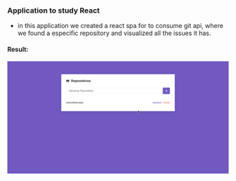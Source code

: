 ### Application to study React

- in this application we created a react spa for to consume git api, where we found a especific repository and visualized all the issues it has.

#### Result:
![](src/assets/react.gif)
